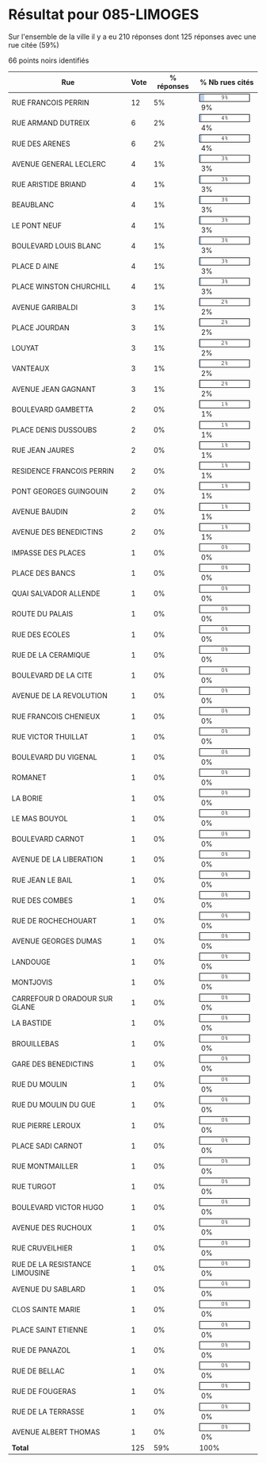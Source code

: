 # Résultat pour 085-LIMOGES

Sur l'ensemble de la ville il y a eu 210 réponses dont 125 réponses avec une rue citée (59%)

66 points noirs identifiés

| Rue | Vote | % réponses | % Nb rues cités|
|-----|------|------------|----------------|
| RUE FRANCOIS PERRIN | 12 | 5% | <img src="../../img/bar_9.gif" />&nbsp;9%|
| RUE ARMAND DUTREIX | 6 | 2% | <img src="../../img/bar_4.gif" />&nbsp;4%|
| RUE DES ARENES | 6 | 2% | <img src="../../img/bar_4.gif" />&nbsp;4%|
| AVENUE GENERAL LECLERC | 4 | 1% | <img src="../../img/bar_3.gif" />&nbsp;3%|
| RUE ARISTIDE BRIAND | 4 | 1% | <img src="../../img/bar_3.gif" />&nbsp;3%|
| BEAUBLANC | 4 | 1% | <img src="../../img/bar_3.gif" />&nbsp;3%|
| LE PONT NEUF | 4 | 1% | <img src="../../img/bar_3.gif" />&nbsp;3%|
| BOULEVARD LOUIS BLANC | 4 | 1% | <img src="../../img/bar_3.gif" />&nbsp;3%|
| PLACE D AINE | 4 | 1% | <img src="../../img/bar_3.gif" />&nbsp;3%|
| PLACE WINSTON CHURCHILL | 4 | 1% | <img src="../../img/bar_3.gif" />&nbsp;3%|
| AVENUE GARIBALDI | 3 | 1% | <img src="../../img/bar_2.gif" />&nbsp;2%|
| PLACE JOURDAN | 3 | 1% | <img src="../../img/bar_2.gif" />&nbsp;2%|
| LOUYAT | 3 | 1% | <img src="../../img/bar_2.gif" />&nbsp;2%|
| VANTEAUX | 3 | 1% | <img src="../../img/bar_2.gif" />&nbsp;2%|
| AVENUE JEAN GAGNANT | 3 | 1% | <img src="../../img/bar_2.gif" />&nbsp;2%|
| BOULEVARD GAMBETTA | 2 | 0% | <img src="../../img/bar_1.gif" />&nbsp;1%|
| PLACE DENIS DUSSOUBS | 2 | 0% | <img src="../../img/bar_1.gif" />&nbsp;1%|
| RUE JEAN JAURES | 2 | 0% | <img src="../../img/bar_1.gif" />&nbsp;1%|
| RESIDENCE FRANCOIS PERRIN | 2 | 0% | <img src="../../img/bar_1.gif" />&nbsp;1%|
| PONT GEORGES GUINGOUIN | 2 | 0% | <img src="../../img/bar_1.gif" />&nbsp;1%|
| AVENUE BAUDIN | 2 | 0% | <img src="../../img/bar_1.gif" />&nbsp;1%|
| AVENUE DES BENEDICTINS | 2 | 0% | <img src="../../img/bar_1.gif" />&nbsp;1%|
| IMPASSE DES PLACES | 1 | 0% | <img src="../../img/bar_0.gif" />&nbsp;0%|
| PLACE DES BANCS | 1 | 0% | <img src="../../img/bar_0.gif" />&nbsp;0%|
| QUAI SALVADOR ALLENDE | 1 | 0% | <img src="../../img/bar_0.gif" />&nbsp;0%|
| ROUTE DU PALAIS | 1 | 0% | <img src="../../img/bar_0.gif" />&nbsp;0%|
| RUE DES ECOLES | 1 | 0% | <img src="../../img/bar_0.gif" />&nbsp;0%|
| RUE DE LA CERAMIQUE | 1 | 0% | <img src="../../img/bar_0.gif" />&nbsp;0%|
| BOULEVARD DE LA CITE | 1 | 0% | <img src="../../img/bar_0.gif" />&nbsp;0%|
| AVENUE DE LA REVOLUTION | 1 | 0% | <img src="../../img/bar_0.gif" />&nbsp;0%|
| RUE FRANCOIS CHENIEUX | 1 | 0% | <img src="../../img/bar_0.gif" />&nbsp;0%|
| RUE VICTOR THUILLAT | 1 | 0% | <img src="../../img/bar_0.gif" />&nbsp;0%|
| BOULEVARD DU VIGENAL | 1 | 0% | <img src="../../img/bar_0.gif" />&nbsp;0%|
| ROMANET | 1 | 0% | <img src="../../img/bar_0.gif" />&nbsp;0%|
| LA BORIE | 1 | 0% | <img src="../../img/bar_0.gif" />&nbsp;0%|
| LE MAS BOUYOL | 1 | 0% | <img src="../../img/bar_0.gif" />&nbsp;0%|
| BOULEVARD CARNOT | 1 | 0% | <img src="../../img/bar_0.gif" />&nbsp;0%|
| AVENUE DE LA LIBERATION | 1 | 0% | <img src="../../img/bar_0.gif" />&nbsp;0%|
| RUE JEAN LE BAIL | 1 | 0% | <img src="../../img/bar_0.gif" />&nbsp;0%|
| RUE DES COMBES | 1 | 0% | <img src="../../img/bar_0.gif" />&nbsp;0%|
| RUE DE ROCHECHOUART | 1 | 0% | <img src="../../img/bar_0.gif" />&nbsp;0%|
| AVENUE GEORGES DUMAS | 1 | 0% | <img src="../../img/bar_0.gif" />&nbsp;0%|
| LANDOUGE | 1 | 0% | <img src="../../img/bar_0.gif" />&nbsp;0%|
| MONTJOVIS | 1 | 0% | <img src="../../img/bar_0.gif" />&nbsp;0%|
| CARREFOUR D ORADOUR SUR GLANE | 1 | 0% | <img src="../../img/bar_0.gif" />&nbsp;0%|
| LA BASTIDE | 1 | 0% | <img src="../../img/bar_0.gif" />&nbsp;0%|
| BROUILLEBAS | 1 | 0% | <img src="../../img/bar_0.gif" />&nbsp;0%|
| GARE DES BENEDICTINS | 1 | 0% | <img src="../../img/bar_0.gif" />&nbsp;0%|
| RUE DU MOULIN | 1 | 0% | <img src="../../img/bar_0.gif" />&nbsp;0%|
| RUE DU MOULIN DU GUE | 1 | 0% | <img src="../../img/bar_0.gif" />&nbsp;0%|
| RUE PIERRE LEROUX | 1 | 0% | <img src="../../img/bar_0.gif" />&nbsp;0%|
| PLACE SADI CARNOT | 1 | 0% | <img src="../../img/bar_0.gif" />&nbsp;0%|
| RUE MONTMAILLER | 1 | 0% | <img src="../../img/bar_0.gif" />&nbsp;0%|
| RUE TURGOT | 1 | 0% | <img src="../../img/bar_0.gif" />&nbsp;0%|
| BOULEVARD VICTOR HUGO | 1 | 0% | <img src="../../img/bar_0.gif" />&nbsp;0%|
| AVENUE DES RUCHOUX | 1 | 0% | <img src="../../img/bar_0.gif" />&nbsp;0%|
| RUE CRUVEILHIER | 1 | 0% | <img src="../../img/bar_0.gif" />&nbsp;0%|
| RUE DE LA RESISTANCE LIMOUSINE | 1 | 0% | <img src="../../img/bar_0.gif" />&nbsp;0%|
| AVENUE DU SABLARD | 1 | 0% | <img src="../../img/bar_0.gif" />&nbsp;0%|
| CLOS SAINTE MARIE | 1 | 0% | <img src="../../img/bar_0.gif" />&nbsp;0%|
| PLACE SAINT ETIENNE | 1 | 0% | <img src="../../img/bar_0.gif" />&nbsp;0%|
| RUE DE PANAZOL | 1 | 0% | <img src="../../img/bar_0.gif" />&nbsp;0%|
| RUE DE BELLAC | 1 | 0% | <img src="../../img/bar_0.gif" />&nbsp;0%|
| RUE DE FOUGERAS | 1 | 0% | <img src="../../img/bar_0.gif" />&nbsp;0%|
| RUE DE LA TERRASSE | 1 | 0% | <img src="../../img/bar_0.gif" />&nbsp;0%|
| AVENUE ALBERT THOMAS | 1 | 0% | <img src="../../img/bar_0.gif" />&nbsp;0%|
| **Total** | 125 | 59% | 100%|
